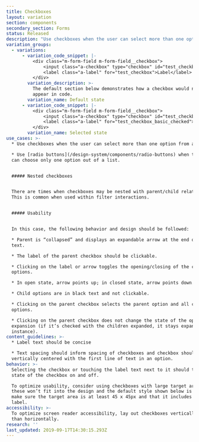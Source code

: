 ```yaml
---
title: Checkboxes
layout: variation
section: components
secondary_section: Forms
status: Released
description: "Use checkboxes when the user can select more than one option from a list. Make clear with helper text that this is the case.\n\nMore information can be found at:\n\n* <http://cfpb.github.io/design-manual/page-components/form-fields.html#checkboxes>\t\n* <https://cfpb.github.io/capital-framework/components/cf-forms/#basic-checkboxes>"
variation_groups:
  - variations:
      - variation_code_snippet: |-
          <div class="m-form-field m-form-field__checkbox">
              <input class="a-checkbox" type="checkbox" id="test_checkbox">
              <label class="a-label" for="test_checkbox">Label</label>
          </div>
        variation_description: >-
          The default section below demonstrates how a checkbox would normally
          appear in code.
        variation_name: Default state
      - variation_code_snippet: |-
          <div class="m-form-field m-form-field__checkbox">
              <input class="a-checkbox" type="checkbox" id="test_checkbox_basic_checked" checked>
              <label class="a-label" for="test_checkbox_basic_checked">Label</label>
          </div>
        variation_name: Selected state
use_cases: >-
  * Use checkboxes when the user can select more than one option from a list.

  * Use [radio buttons](/design-system/components/radio-buttons) when the user
  can choose only one option out of a list.


  ##### Nested checkboxes


  There are times when checkboxes may be nested with parent/child relationships.
  This is common when used within filter interactions.


  ##### Usability


  In this case, the following behavior and design should be followed:

  * Parent is “collapsed” and displays an expandable arrow at the end of the
  text.

  * The label of the parent checkbox should be clickable.

  * Clicking on the label or arrow toggles the opening/closing of the child
  options.

  * In open state, arrow points up; in closed state, arrow points down.

  * Child options are in black text and not clickable.

  * Clicking on the parent checkbox selects the parent option and all child
  options.

  * Clicking on the parent checkbox does not change the state of the open/close
  expansion (if it’s checked with the children expanded, it stays expanded, for
  instance).
content_guidelines: >-
  * Label text should be concise

  * Text spacing should inform spacing of checkboxes and checkbox should be
  vertically centered with the first line of text in an option.
behavior: >-
  Selecting the checkbox or touching the label text next to it should toggle the
  state of the checkbox on and off.

  To optimize usability, consider using checkboxes with large target areas. If
  these won’t fit into the design and the default style shown below is used,
  make sure the target area is at least 45 x 45px and that it includes the text
  label.
accessibility: >-
  To optimize screen reader accessibility, lay out checkboxes vertically rather
  than horizontally.
research: ''
last_updated: 2019-09-17T14:30:15.293Z
---
```

